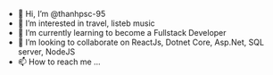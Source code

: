 - 👋 Hi, I’m @thanhpsc-95
- 👀 I’m interested in travel, listeb music
- 🌱 I’m currently learning to become a Fullstack Developer
- 💞️ I’m looking to collaborate on ReactJs, Dotnet Core, Asp.Net, SQL server, NodeJS
- 📫 How to reach me ...

<!---
thanhpsc-95/thanhpsc-95 is a ✨ special ✨ repository because its `README.md` (this file) appears on your GitHub profile.
You can click the Preview link to take a look at your changes.
--->
